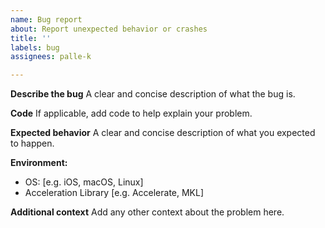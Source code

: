 ```yaml
---
name: Bug report
about: Report unexpected behavior or crashes
title: ''
labels: bug
assignees: palle-k

---
```


**Describe the bug**
A clear and concise description of what the bug is.

**Code**
If applicable, add code to help explain your problem.

**Expected behavior**
A clear and concise description of what you expected to happen.

**Environment:**
 - OS: [e.g. iOS, macOS, Linux]
 - Acceleration Library [e.g. Accelerate, MKL]

**Additional context**
Add any other context about the problem here.
